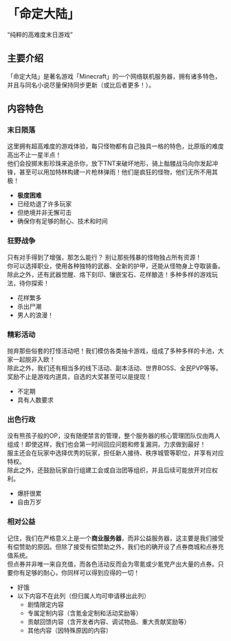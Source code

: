 # 「命定大陆」
“纯粹的高难度末日游戏”
## 主要介绍
「命定大陆」是著名游戏「Minecraft」的一个网络联机服务器，拥有诸多特色，并且与同名小说尽量保持同步更新（或比后者更多！）。
## 内容特色
### 末日陨落
这里拥有超高难度的游戏体验，每只怪物都有自己独具一格的特色，比原版的难度高出不止一星半点！<br>
他们会投掷末影珍珠来追杀你，放下TNT来破坏地形，骑上骷髅战马向你发起冲锋，甚至可以用加特林构建一片枪林弹雨！他们是疯狂的怪物，他们无所不用其极！
* **极度困难**
* 已经劝退了许多玩家
* 但绝境并非无懈可击
* 确保你有足够的耐心、技术和时间
### 狂野战争
只有对手得到了增强，那怎么能行？ 别让那些残暴的怪物独占所有资源！<br>
你可以选择职业，使用各种独特的武器、全新的护甲，还能从怪物身上夺取装备。除此之外，还有武器觉醒、烙下刻印、镶嵌宝石、花样酿造！多种多样的游戏玩法，待你探索！
* 花样繁多
* 杀出尸潮
* 男人的浪漫！
### 精彩活动
抛弃那些俗套的打怪活动吧！我们模仿各类抽卡游戏，组成了多种多样的卡池，大家一起脱非入欧！<br>
除此之外，我们还有相当多的线下活动、副本活动、世界BOSS、全民PVP等等。奖励不止是游戏内道具，自选的大奖甚至可以是提现！
* 不定期
* 具有人数要求
### 出色行政
没有熊孩子般的OP，没有随便禁言的管理，整个服务器的核心管理团队仅由两人组成！即使这样，我们也会第一时间回应问题和修复漏洞，力求做到最好！<br>
服主还会在玩家中选择优秀的玩家，担任新人接待、秩序城管等职位，并享有对应特权。<br>
除此之外，还鼓励玩家自行组建工会或自治团等组织，并且后续可能放开对应权利。
* 爆肝很累
* 自由万岁
### 相对公益
记住，我们在严格意义上是一个**商业服务器**，而非公益服务器，这主要是我们接受有偿赞助的原因。但除了接受有偿赞助之外，我们也的确开设了点券商城和点券充值系统。<br>
但点券并非唯一来自充值，而各色活动反而会为零氪或少氪党产出大量的点券。只要你有足够的耐心，你同样可以得到应得的一切！
* 好饿
* 以下内容不在此列（但归属人均可申请移出此列）
  * 剧情限定内容
  * 专属定制内容（含氪金定制和活动奖励等）
  * 贡献回馈内容（含开发者内容、调试物品、重大贡献奖励等）
  * 其他内容（因特殊原因的内容）
##
